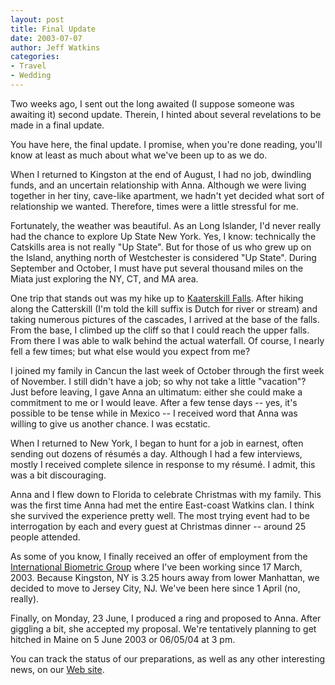 ```yaml
---
layout: post
title: Final Update
date: 2003-07-07
author: Jeff Watkins
categories:
- Travel
- Wedding
---
```


Two weeks ago, I sent out the long awaited (I suppose someone was awaiting it) second update. Therein, I hinted about several revelations to be made in a final update.

You have here, the final update. I promise, when you're done reading, you'll know at least as much about what we've been up to as we do.

When I returned to Kingston at the end of August, I had no job, dwindling funds, and an uncertain relationship with Anna. Although we were living together in her tiny, cave-like apartment, we hadn't yet decided what sort of relationship we wanted. Therefore, times were a little stressful for me.

Fortunately, the weather was beautiful. As an Long Islander, I'd never really had the chance to explore Up State New York. Yes, I know: technically the Catskills area is not really "Up State". But for those of us who grew up on the Island, anything north of Westchester is considered "Up State". During September and October, I must have put several thousand miles on the Miata just exploring the NY, CT, and MA area.

One trip that stands out was my hike up to <a href="http://www2.nypl.org/home/Hudson/ref/984full/099000f.html">Kaaterskill Falls</a>. After hiking along the Catterskill (I'm told the kill suffix is Dutch for river or stream) and taking numerous pictures of the cascades, I arrived at the base of the falls. From the base, I climbed up the cliff so that I could reach the upper falls. From there I was able to walk behind the actual waterfall. Of course, I nearly fell a few times; but what else would you expect from me?

I joined my family in Cancun the last week of October through the first week of November. I still didn't have a job; so why not take a little "vacation"? Just before leaving, I gave Anna an ultimatum: either she could make a commitment to me or I would leave. After a few tense days -- yes, it's possible to be tense while in Mexico -- I received word that Anna was willing to give us another chance. I was ecstatic.

When I returned to New York, I began to hunt for a job in earnest, often sending out dozens of r&eacute;sum&eacute;s a day. Although I had a few interviews, mostly I received complete silence in response to my r&eacute;sum&eacute;. I admit, this was a bit discouraging.

Anna and I flew down to Florida to celebrate Christmas with my family. This was the first time Anna had met the entire East-coast Watkins clan. I think she survived the experience pretty well. The most trying event had to be interrogation by each and every guest at Christmas dinner -- around 25 people attended.

As some of you know, I finally received an offer of employment from the <a href="http://www.biometricgroup.com/">International Biometric Group</a> where I've been working since 17 March, 2003. Because Kingston, NY is 3.25 hours away from lower Manhattan, we decided to move to Jersey City, NJ. We've been here since 1 April (no, really).

Finally, on Monday, 23 June, I produced a ring and proposed to Anna. After giggling a bit, she accepted my proposal. We're tentatively planning to get hitched in Maine on 5 June 2003 or 06/05/04 at 3 pm.

You can track the status of our preparations, as well as any other interesting news, on our <a href="/">Web site</a>.